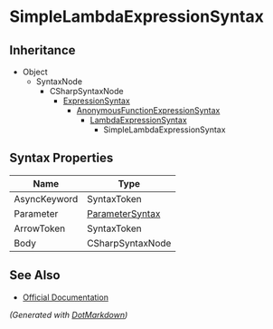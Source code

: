 # SimpleLambdaExpressionSyntax

## Inheritance

* Object
  * SyntaxNode
    * CSharpSyntaxNode
      * [ExpressionSyntax](ExpressionSyntax.md)
        * [AnonymousFunctionExpressionSyntax](AnonymousFunctionExpressionSyntax.md)
          * [LambdaExpressionSyntax](LambdaExpressionSyntax.md)
            * SimpleLambdaExpressionSyntax

## Syntax Properties

| Name         | Type                                  |
| ------------ | ------------------------------------- |
| AsyncKeyword | SyntaxToken                           |
| Parameter    | [ParameterSyntax](ParameterSyntax.md) |
| ArrowToken   | SyntaxToken                           |
| Body         | CSharpSyntaxNode                      |

## See Also

* [Official Documentation](https://docs.microsoft.com/en-us/dotnet/api/microsoft.codeanalysis.csharp.syntax.simplelambdaexpressionsyntax)


*\(Generated with [DotMarkdown](http://github.com/JosefPihrt/DotMarkdown)\)*